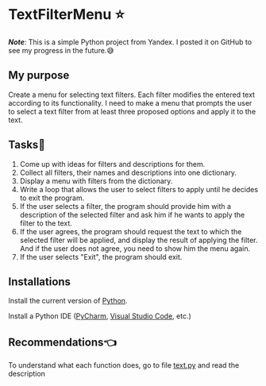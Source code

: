 # TextFilterMenu :star:
***Note***: This is a simple Python project from Yandex. 
I posted it on GitHub to see my progress in the future.:sweat_smile:
## My purpose
Create a menu for selecting text filters.
Each filter modifies the entered text according to its functionality.
I need to make a menu that prompts the user to select a text filter from at least three proposed options and apply it to the text.
## Tasks:book:
1) Come up with ideas for filters and descriptions for them.
2) Collect all filters, their names and descriptions into one dictionary.
3) Display a menu with filters from the dictionary.
4) Write a loop that allows the user to select filters to apply until he decides to exit the program.
5) If the user selects a filter, the program should provide him with a description of the selected filter and ask him if he wants to apply the filter to the text.
6) If the user agrees, the program should request the text to which the selected filter will be applied, and display the result of applying the filter. And if the user does not agree, you need to show him the menu again.
7) If the user selects "Exit", the program should exit.
## Installations
Install the current version of [Python](https://www.python.org/downloads/).

Install a Python IDE ([PyCharm](https://www.jetbrains.comru-ru/pycharm/download/?section=windows), 
[Visual Studio Code](https://code.visualstudio.com/download), etc.)
## Recommendations:point_left:
To understand what each function does, go to file [text.py](text.py) 
and read the description
